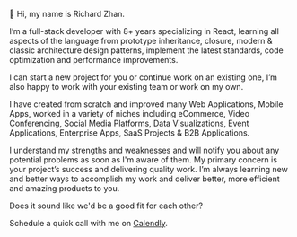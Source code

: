 👋 Hi, my name is Richard Zhan.

I’m a full-stack developer with 8+ years specializing in React, learning all aspects of the language from prototype inheritance, closure, modern & classic architecture design patterns, implement the latest standards, code optimization and performance improvements.

I can start a new project for you or continue work on an existing one, I’m also happy to work with your existing team or work on my own.

I have created from scratch and improved many Web Applications, Mobile Apps, worked in a variety of niches including eCommerce, Video Conferencing, Social Media Platforms, Data Visualizations, Event Applications, Enterprise Apps, SaaS Projects & B2B Applications.

I understand my strengths and weaknesses and will notify you about any potential problems as soon as I'm aware of them. My primary concern is your project’s success and delivering quality work. I’m always learning new and better ways to accomplish my work and deliver better, more efficient and amazing products to you.

Does it sound like we'd be a good fit for each other?

Schedule a quick call with me on [Calendly](https://calendly.com/richard929/30min).


<!---
richard929/richard929 is a ✨ special ✨ repository because its `README.md` (this file) appears on your GitHub profile.
You can click the Preview link to take a look at your changes.
--->
